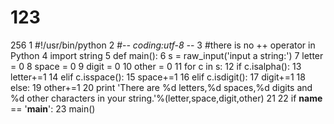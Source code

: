 # 123
256
 1 #!/usr/bin/python 
 2 #-*- coding:utf-8 -*- 
 3 #there is no ++ operator in Python 
 4 import string 
 5 def main(): 
 6     s = raw_input('input a string:') 
 7     letter = 0 
 8     space = 0 
 9     digit = 0
 10     other = 0
 11     for c in s:
 12         if c.isalpha():
 13             letter+=1
 14         elif c.isspace(): 
 15             space+=1
 16         elif c.isdigit(): 
 17             digit+=1
 18         else:
 19             other+=1
 20     print 'There are %d letters,%d spaces,%d digits and %d other characters in your string.'%(letter,space,digit,other)
 21 
 22 if __name__ == '__main__':
 23     main()
